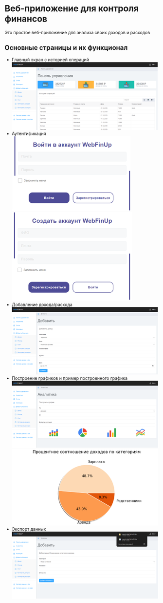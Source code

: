 # Веб-приложение для контроля финансов

Это простое веб-приложение для анализа своих доходов и расходов

## Основные страницы и их функционал

* Главный экран с историей операций
![img.png](README/img.png)
* Аутентификация
![img_1.png](README/img_1.png)
![img_2.png](README/img_2.png)
* Добавление дохода/расхода
![img_3.png](README/img_3.png)
* Построение графиков и пример построенного графика
![img_5.png](README/img_5.png)
![img_4.png](README/img_4.png)
* Экспорт данных
![img_6.png](README/img_6.png)
